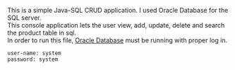 This is a simple Java-SQL CRUD application.  I used Oracle Database for the SQL server. <br/>
This console application lets the user view, add, update, delete and search the product table in sql.<br/>
In order to run this file, [Oracle Database](http://www.oracle.com/technetwork/database/enterprise-edition/downloads/index.html) must be running
with proper log in.
```
user-name: system
password: system
```

